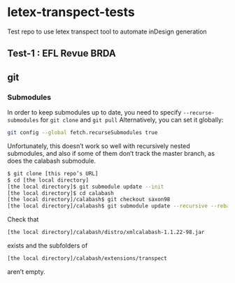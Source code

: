 # letex-transpect-tests
Test repo to use letex transpect tool to automate inDesign generation

## Test-1 : EFL Revue BRDA


## git

### Submodules

In order to keep submodules up to date, you need to specify `--recurse-submodules` for `git clone` and `git pull` Alternatively, you can set it globally:

```bash
git config --global fetch.recurseSubmodules true
```
Unfortunately, this doesn’t work so well with recursively nested submodules, and also if some of them don’t track the master branch, as does the calabash submodule.

```bash
$ git clone [this repo’s URL]
$ cd [the local directory]
[the local directory]$ git submodule update --init
[the local directory]$ cd calabash
[the local directory]/calabash$ git checkout saxon98
[the local directory]/calabash$ git submodule update --recursive --rebase --init
```

Check that
```bash
[the local directory]/calabash/distro/xmlcalabash-1.1.22-98.jar
```
exists and the subfolders of
```bash
[the local directory]/calabash/extensions/transpect
```
aren’t empty.
